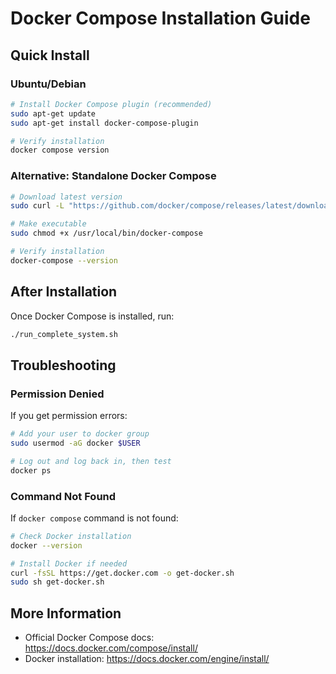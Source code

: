 # Docker Compose Installation Guide

## Quick Install

### Ubuntu/Debian
```bash
# Install Docker Compose plugin (recommended)
sudo apt-get update
sudo apt-get install docker-compose-plugin

# Verify installation
docker compose version
```

### Alternative: Standalone Docker Compose
```bash
# Download latest version
sudo curl -L "https://github.com/docker/compose/releases/latest/download/docker-compose-$(uname -s)-$(uname -m)" -o /usr/local/bin/docker-compose

# Make executable
sudo chmod +x /usr/local/bin/docker-compose

# Verify installation
docker-compose --version
```

## After Installation

Once Docker Compose is installed, run:
```bash
./run_complete_system.sh
```

## Troubleshooting

### Permission Denied
If you get permission errors:
```bash
# Add your user to docker group
sudo usermod -aG docker $USER

# Log out and log back in, then test
docker ps
```

### Command Not Found
If `docker compose` command is not found:
```bash
# Check Docker installation
docker --version

# Install Docker if needed
curl -fsSL https://get.docker.com -o get-docker.sh
sudo sh get-docker.sh
```

## More Information
- Official Docker Compose docs: https://docs.docker.com/compose/install/
- Docker installation: https://docs.docker.com/engine/install/
